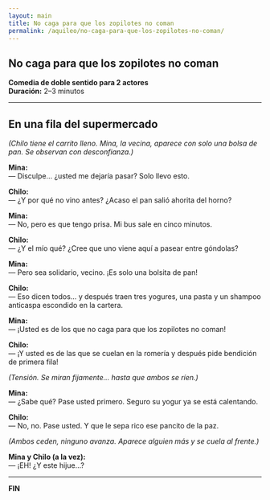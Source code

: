 ```yaml
---
layout: main
title: No caga para que los zopilotes no coman
permalink: /aquileo/no-caga-para-que-los-zopilotes-no-coman/
---
```


<section class="container my-5">
  <h1>No caga para que los zopilotes no coman</h1>
  <p><strong>Comedia de doble sentido para 2 actores</strong><br>
     <strong>Duración:</strong> 2–3 minutos</p>

  <hr>

  <h2>En una fila del supermercado</h2>
  <p><em>(Chilo tiene el carrito lleno. Mina, la vecina, aparece con solo una bolsa de pan. Se observan con desconfianza.)</em></p>

  <p><strong>Mina:</strong><br>
  <span class="dialogo">— Disculpe… ¿usted me dejaría pasar? Solo llevo esto.</span></p>

  <p><strong>Chilo:</strong><br>
  <span class="dialogo">— ¿Y por qué no vino antes? ¿Acaso el pan salió ahorita del horno?</span></p>

  <p><strong>Mina:</strong><br>
  <span class="dialogo">— No, pero es que tengo prisa. Mi bus sale en cinco minutos.</span></p>

  <p><strong>Chilo:</strong><br>
  <span class="dialogo">— ¿Y el mío qué? ¿Cree que uno viene aquí a pasear entre góndolas?</span></p>

  <p><strong>Mina:</strong><br>
  <span class="dialogo">— Pero sea solidario, vecino. ¡Es solo una bolsita de pan!</span></p>

  <p><strong>Chilo:</strong><br>
  <span class="dialogo">— Eso dicen todos… y después traen tres yogures, una pasta y un shampoo anticaspa escondido en la cartera.</span></p>

  <p><strong>Mina:</strong><br>
  <span class="dialogo">— ¡Usted es de los que no caga para que los zopilotes no coman!</span></p>

  <p><strong>Chilo:</strong><br>
  <span class="dialogo">— ¡Y usted es de las que se cuelan en la romería y después pide bendición de primera fila!</span></p>

  <p><em>(Tensión. Se miran fijamente… hasta que ambos se ríen.)</em></p>

  <p><strong>Mina:</strong><br>
  <span class="dialogo">— ¿Sabe qué? Pase usted primero. Seguro su yogur ya se está calentando.</span></p>

  <p><strong>Chilo:</strong><br>
  <span class="dialogo">— No, no. Pase usted. Y que le sepa rico ese pancito de la paz.</span></p>

  <p><em>(Ambos ceden, ninguno avanza. Aparece alguien más y se cuela al frente.)</em></p>

  <p><strong>Mina y Chilo (a la vez):</strong><br>
  <span class="dialogo">— ¡EH! ¿Y este hijue…?</span></p>

  <hr>
  <p><strong>FIN</strong></p>
</section>
